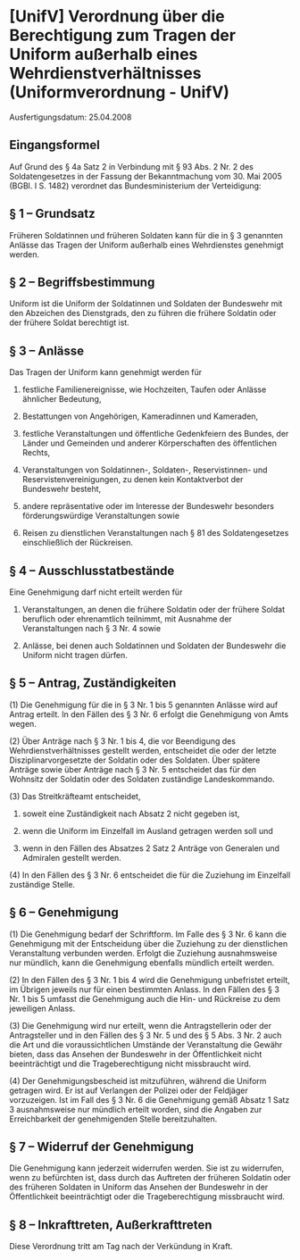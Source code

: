 # [UnifV] Verordnung über die Berechtigung zum Tragen der Uniform außerhalb eines Wehrdienstverhältnisses  (Uniformverordnung - UnifV)

Ausfertigungsdatum: 25.04.2008

 

## Eingangsformel

Auf Grund des § 4a Satz 2 in Verbindung mit § 93 Abs. 2 Nr. 2 des Soldatengesetzes in der Fassung der Bekanntmachung vom 30. Mai 2005 (BGBl. I S. 1482) verordnet das Bundesministerium der Verteidigung:


## § 1 – Grundsatz

Früheren Soldatinnen und früheren Soldaten kann für die in § 3 genannten Anlässe das Tragen der Uniform außerhalb eines Wehrdienstes genehmigt werden.


## § 2 – Begriffsbestimmung

Uniform ist die Uniform der Soldatinnen und Soldaten der Bundeswehr mit den Abzeichen des Dienstgrads, den zu führen die frühere Soldatin oder der frühere Soldat berechtigt ist.


## § 3 – Anlässe

Das Tragen der Uniform kann genehmigt werden für

1. festliche Familienereignisse, wie Hochzeiten, Taufen oder Anlässe ähnlicher Bedeutung,

2. Bestattungen von Angehörigen, Kameradinnen und Kameraden,

3. festliche Veranstaltungen und öffentliche Gedenkfeiern des Bundes, der Länder und Gemeinden und anderer Körperschaften des öffentlichen Rechts,

4. Veranstaltungen von Soldatinnen-, Soldaten-, Reservistinnen- und Reservistenvereinigungen, zu denen kein Kontaktverbot der Bundeswehr besteht,

5. andere repräsentative oder im Interesse der Bundeswehr besonders förderungswürdige Veranstaltungen sowie

6. Reisen zu dienstlichen Veranstaltungen nach § 81 des Soldatengesetzes einschließlich der Rückreisen.


## § 4 – Ausschlusstatbestände

Eine Genehmigung darf nicht erteilt werden für

1. Veranstaltungen, an denen die frühere Soldatin oder der frühere Soldat beruflich oder ehrenamtlich teilnimmt, mit Ausnahme der Veranstaltungen nach § 3 Nr. 4 sowie

2. Anlässe, bei denen auch Soldatinnen und Soldaten der Bundeswehr die Uniform nicht tragen dürfen.


## § 5 – Antrag, Zuständigkeiten

(1) Die Genehmigung für die in § 3 Nr. 1 bis 5 genannten Anlässe wird auf Antrag erteilt. In den Fällen des § 3 Nr. 6 erfolgt die Genehmigung von Amts wegen.

(2) Über Anträge nach § 3 Nr. 1 bis 4, die vor Beendigung des Wehrdienstverhältnisses gestellt werden, entscheidet die oder der letzte Disziplinarvorgesetzte der Soldatin oder des Soldaten. Über spätere Anträge sowie über Anträge nach § 3 Nr. 5 entscheidet das für den Wohnsitz der Soldatin oder des Soldaten zuständige Landeskommando.

(3) Das Streitkräfteamt entscheidet,

1. soweit eine Zuständigkeit nach Absatz 2 nicht gegeben ist,

2. wenn die Uniform im Einzelfall im Ausland getragen werden soll und

3. wenn in den Fällen des Absatzes 2 Satz 2 Anträge von Generalen und Admiralen gestellt werden.

(4) In den Fällen des § 3 Nr. 6 entscheidet die für die Zuziehung im Einzelfall zuständige Stelle.


## § 6 – Genehmigung

(1) Die Genehmigung bedarf der Schriftform. Im Falle des § 3 Nr. 6 kann die Genehmigung mit der Entscheidung über die Zuziehung zu der dienstlichen Veranstaltung verbunden werden. Erfolgt die Zuziehung ausnahmsweise nur mündlich, kann die Genehmigung ebenfalls mündlich erteilt werden.

(2) In den Fällen des § 3 Nr. 1 bis 4 wird die Genehmigung unbefristet erteilt, im Übrigen jeweils nur für einen bestimmten Anlass. In den Fällen des § 3 Nr. 1 bis 5 umfasst die Genehmigung auch die Hin- und Rückreise zu dem jeweiligen Anlass.

(3) Die Genehmigung wird nur erteilt, wenn die Antragstellerin oder der Antragsteller und in den Fällen des § 3 Nr. 5 und des § 5 Abs. 3 Nr. 2 auch die Art und die voraussichtlichen Umstände der Veranstaltung die Gewähr bieten, dass das Ansehen der Bundeswehr in der Öffentlichkeit nicht beeinträchtigt und die Trageberechtigung nicht missbraucht wird.

(4) Der Genehmigungsbescheid ist mitzuführen, während die Uniform getragen wird. Er ist auf Verlangen der Polizei oder der Feldjäger vorzuzeigen. Ist im Fall des § 3 Nr. 6 die Genehmigung gemäß Absatz 1 Satz 3 ausnahmsweise nur mündlich erteilt worden, sind die Angaben zur Erreichbarkeit der genehmigenden Stelle bereitzuhalten.


## § 7 – Widerruf der Genehmigung

Die Genehmigung kann jederzeit widerrufen werden. Sie ist zu widerrufen, wenn zu befürchten ist, dass durch das Auftreten der früheren Soldatin oder des früheren Soldaten in Uniform das Ansehen der Bundeswehr in der Öffentlichkeit beeinträchtigt oder die Trageberechtigung missbraucht wird.


## § 8 – Inkrafttreten, Außerkrafttreten

Diese Verordnung tritt am Tag nach der Verkündung in Kraft.
